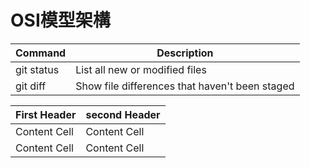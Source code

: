 # OSI模型架構
| Command | Description |
| --- | --- |
| git status | List all new or modified files |
| git diff | Show file differences that haven't been staged |

First Header|second Header
-|-
Content Cell| Content Cell
Content Cell|Content Cell
